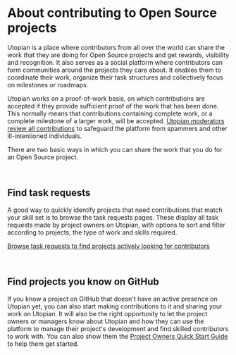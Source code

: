 # About contributing to Open Source projects

Utopian is a place where contributors from all over the world can share the work that they are doing for Open Source projects and get rewards, visibility and recognition. It also serves as a social platform where contributors can form communities around the projects they care about. It enables them to coordinate their work, organize their task structures and collectively focus on milestones or roadmaps.

Utopian works on a proof-of-work basis, on which contributions are accepted if they provide sufficient proof of the work that has been done. This normally means that contributions containing complete work, or a complete milestone of a larger work, will be accepted. [Utopian moderators review all contributions](#) to safeguard the platform from spammers and other ill-intentioned individuals.

There are two basic ways in which you can share the work that you do for an Open Source project.

<br>

## Find task requests

A good way to quickly identify projects that need contributions that match your skill set is to browse the task requests pages. These display all task requests made by project owners on Utopian, with options to sort and filter according to projects, the type of work and skills required.

[Browse task requests to find projects actively looking for contributors](https://utopian.io/tasks)

<br>

## Find projects you know on GitHub

If you know a project on GitHub that doesn't have an active presence on Utopian yet, you can also start making contributions to it and sharing your work on Utopian. It will also be the right opportunity to let the project owners or managers know about Utopian and how they can use the platform to manage their project's development and find skilled contributors to work with. You can also show them the [Project Owners Quick Start Guide](https://github.com/imwatsi/utopian.io-help_center/blob/master/guides/quickstart_project-owners.md) to help them get started.
